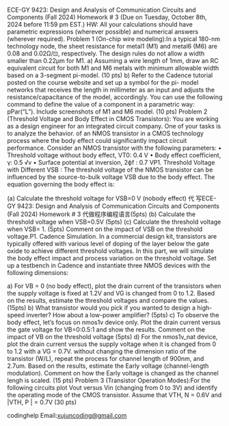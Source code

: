 ECE-GY 9423: Design and Analysis of Communication Circuits and Components (Fall 2024) Homework # 3 (Due on Tuesday, October 8th, 2024 before 11:59 pm EST.) HW: All your calculations should have parametric expressions (wherever possible) and numerical answers (wherever required). Problem 1 (On-chip wire modeling):In a typical 180-nm technology node, the sheet resistance for metal1 (M1) and metal6 (M6) are 0.08 and 0.02Ω/⊡, respectively. The design rules do not allow a width smaller than 0.22μm for M1. a)  Assuming a wire length of 1mm, draw an RC equivalent circuit for both M1 and M6 metals with minimum allowable width based on a 3-segment pi-model. (10 pts) b)  Refer to the Cadence tutorial posted on the course website and set up a symbol for the pi- model networks that receives the length in millimeter as an input and adjusts the resistance/capacitance of the model, accordingly. You can use the following command to define the value of a component in a parametric way: pPar(“L”).   Include screenshots of M1 and M6 model.  (10 pts) Problem 2 (Threshold Voltage and Body Effect in CMOS Transistors): You are working as a design engineer for an integrated circuit company. One of your tasks is to analyze the behavior. of an NMOS transistor in a CMOS technology process where the body effect could significantly impact circuit performance. Consider an NMOS transistor with the following parameters: •    Threshold voltage without body effect, VT0: 0.4 V •    Body effect coefficient, γ: 0.5 √v •     Surface potential at inversion, 2ϕf  : 0.7 VP1. Threshold Voltage with Different VSB : The threshold voltage of the NMOS transistor can be influenced by the source-to-bulk voltage VSB  due to the body effect. The equation governing the body effect is:

(a) Calculate the threshold voltage for VSB=0 V (nobody effect) 代 写ECE-GY 9423: Design and Analysis of Communication Circuits and Components (Fall 2024) Homework # 3 代做程序编程语言(5pts) (b) Calculate the threshold voltage when VSB=0.5V (5pts) (c) Calculate the threshold voltage when VSB= 1. (5pts) Comment on the impact of VSB  on the threshold voltage.P1.  Cadence  Simulation. In  a  commercial  design  kit,  transistors  are  typically  offered  with various level of doping of the layer below the gate oxide to achieve different threshold voltages. In this part, we will simulate the body effect impact and process variation on the threshold voltage. Set up a testbench in Cadence and instantiate three NMOS devices with the following dimensions:

a) For VB = 0 (no body effect), plot the drain current of the transistors when the supply voltage is fixed at 1.2V and VG is changed from 0 to 1.2. Based on the results, estimate the threshold voltages and compare the values. (15pts) b) What transistor would you pick if you wanted to  design  a high-speed inverter? How about a low-power amplifier? (5pts) c) To observe the body effect, let’s focus on nmos1v device only. Plot the drain current versus the gate voltage for VB=0:0.5:1 and show the results. Comment on the impact of VB on the threshold voltage (5pts) d) For the nmos1v_nat device, plot the drain current versus the supply voltage when it is changed from 0 to 1.2 with a VG = 0.7V. without changing the dimension ratio of the transistor (W/L), repeat the process for channel length of 900nm, and 2.7um.  Based on the results, estimate the   Early voltage (channel-length modulation). Comment on how the Early voltage is changed as the channel lengh is scaled. (15 pts) Problem 3 (Transistor Operation Modes):For the following circuits plot Vout versus Vin (changing from 0 to 3V) and identify the operating mode of the CMOS transistor. Assume that VTH, N  = 0.6V and |VTH, P | = 0.7V (30 pts)



codinghelp Email:xujuncoding@gmail.com 
